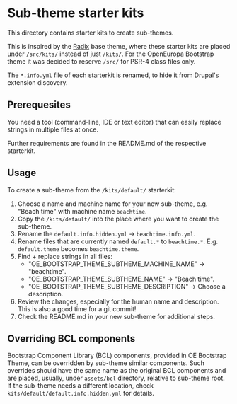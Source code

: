 # Sub-theme starter kits

This directory contains starter kits to create sub-themes.

This is inspired by the [Radix](https://www.drupal.org/project/radix) base theme, where these starter kits are placed under `/src/kits/` instead of just `/kits/`. For the OpenEuropa Bootstrap theme it was decided to reserve `/src/` for PSR-4 class files only.

The `*.info.yml` file of each starterkit is renamed, to hide it from Drupal's extension discovery.

## Prerequesites
You need a tool (command-line, IDE or text editor) that can easily replace strings in multiple files at once.

Further requirements are found in the README.md of the respective starterkit.

## Usage
To create a sub-theme from the `/kits/default/` starterkit:

1. Choose a name and machine name for your new sub-theme, e.g. "Beach time" with machine name `beachtime`.
1. Copy the `/kits/default/` into the place where you want to create the sub-theme.
1. Rename the `default.info.hidden.yml` -> `beachtime.info.yml`.
1. Rename files that are currently named `default.*` to `beachtime.*`.
    E.g. `default.theme` becomes `beachtime.theme`.
1. Find + replace strings in all files:
    - "OE_BOOTSTRAP_THEME_SUBTHEME_MACHINE_NAME" -> "beachtime".
    - "OE_BOOTSTRAP_THEME_SUBTHEME_NAME" -> "Beach time".
    - "OE_BOOTSTRAP_THEME_SUBTHEME_DESCRIPTION" -> Choose a description.
1. Review the changes, especially for the human name and description.
  This is also a good time for a git commit!
1. Check the README.md in your new sub-theme for additional steps.

## Overriding BCL components

Bootstrap Component Library (BCL) components, provided in OE Bootstrap Theme,
can be overridden by sub-theme similar components. Such overrides should have
the same name as the original BCL components and are placed, usually, under
`assets/bcl` directory, relative to sub-theme root. If the sub-theme needs a
different location, check `kits/default/default.info.hidden.yml` for details.
